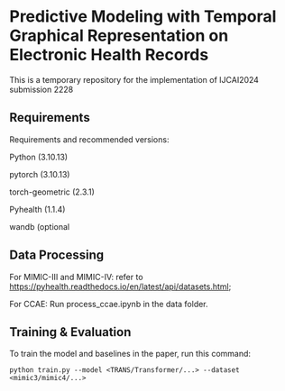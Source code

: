 # Predictive Modeling with Temporal Graphical Representation on Electronic Health Records

This is a temporary repository for the implementation of IJCAI2024 submission 2228

## Requirements

Requirements and recommended versions:

Python (3.10.13)

pytorch (3.10.13)

torch-geometric (2.3.1)

Pyhealth (1.1.4)

wandb (optional

## Data Processing

For MIMIC-III and MIMIC-IV: refer to https://pyhealth.readthedocs.io/en/latest/api/datasets.html; 

For CCAE: Run process_ccae.ipynb in the data folder.


## Training & Evaluation

To train the model and baselines in the paper, run this command:

```
python train.py --model <TRANS/Transformer/...> --dataset <mimic3/mimic4/...>
```
